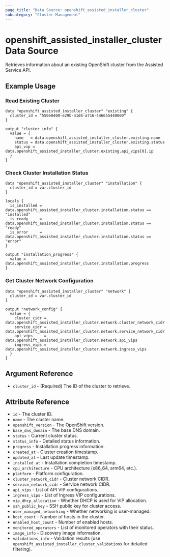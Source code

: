 ```yaml
---
page_title: "Data Source: openshift_assisted_installer_cluster"
subcategory: "Cluster Management"
---
```


# openshift_assisted_installer_cluster Data Source

Retrieves information about an existing OpenShift cluster from the Assisted Service API.

## Example Usage

### Read Existing Cluster

```hcl
data "openshift_assisted_installer_cluster" "existing" {
  cluster_id = "550e8400-e29b-41d4-a716-446655440000"
}

output "cluster_info" {
  value = {
    name   = data.openshift_assisted_installer_cluster.existing.name
    status = data.openshift_assisted_installer_cluster.existing.status
    api_vip = data.openshift_assisted_installer_cluster.existing.api_vips[0].ip
  }
}
```

### Check Cluster Installation Status

```hcl
data "openshift_assisted_installer_cluster" "installation" {
  cluster_id = var.cluster_id
}

locals {
  is_installed = data.openshift_assisted_installer_cluster.installation.status == "installed"
  is_ready     = data.openshift_assisted_installer_cluster.installation.status == "ready"
  is_error     = data.openshift_assisted_installer_cluster.installation.status == "error"
}

output "installation_progress" {
  value = data.openshift_assisted_installer_cluster.installation.progress
}
```

### Get Cluster Network Configuration

```hcl
data "openshift_assisted_installer_cluster" "network" {
  cluster_id = var.cluster_id
}

output "network_config" {
  value = {
    cluster_cidr = data.openshift_assisted_installer_cluster.network.cluster_network_cidr
    service_cidr = data.openshift_assisted_installer_cluster.network.service_network_cidr
    api_vips     = data.openshift_assisted_installer_cluster.network.api_vips
    ingress_vips = data.openshift_assisted_installer_cluster.network.ingress_vips
  }
}
```

## Argument Reference

* `cluster_id` - (Required) The ID of the cluster to retrieve.

## Attribute Reference

* `id` - The cluster ID.
* `name` - The cluster name.
* `openshift_version` - The OpenShift version.
* `base_dns_domain` - The base DNS domain.
* `status` - Current cluster status.
* `status_info` - Detailed status information.
* `progress` - Installation progress information.
* `created_at` - Cluster creation timestamp.
* `updated_at` - Last update timestamp.
* `installed_at` - Installation completion timestamp.
* `cpu_architecture` - CPU architecture (x86_64, arm64, etc.).
* `platform` - Platform configuration.
* `cluster_network_cidr` - Cluster network CIDR.
* `service_network_cidr` - Service network CIDR.
* `api_vips` - List of API VIP configurations.
* `ingress_vips` - List of Ingress VIP configurations.
* `vip_dhcp_allocation` - Whether DHCP is used for VIP allocation.
* `ssh_public_key` - SSH public key for cluster access.
* `user_managed_networking` - Whether networking is user-managed.
* `host_count` - Number of hosts in the cluster.
* `enabled_host_count` - Number of enabled hosts.
* `monitored_operators` - List of monitored operators with their status.
* `image_info` - Discovery image information.
* `validations_info` - Validation results (use `openshift_assisted_installer_cluster_validations` for detailed filtering).
